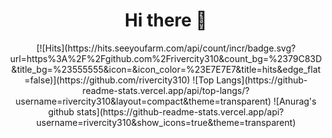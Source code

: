<h1 align="center">Hi there 👋</h1>

<div align="center">
[![Hits](https://hits.seeyoufarm.com/api/count/incr/badge.svg?url=https%3A%2F%2Fgithub.com%2Frivercity310&count_bg=%2379C83D&title_bg=%23555555&icon=&icon_color=%23E7E7E7&title=hits&edge_flat=false)](https://github.com/rivercity310)

  <span>
![Top Langs](https://github-readme-stats.vercel.app/api/top-langs/?username=rivercity310&layout=compact&theme=transparent)
![Anurag's github stats](https://github-readme-stats.vercel.app/api?username=rivercity310&show_icons=true&theme=transparent)
  </span>
</div>

<!--
**rivercity310/rivercity310** is a ✨ _special_ ✨ repository because its `README.md` (this file) appears on your GitHub profile.

Here are some ideas to get you started:

- 🔭 I’m currently working on ...
- 🌱 I’m currently learning ...
- 👯 I’m looking to collaborate on ...
- 🤔 I’m looking for help with ...
- 💬 Ask me about ...
- 📫 How to reach me: ...
- 😄 Pronouns: ...
- ⚡ Fun fact: ...
-->
